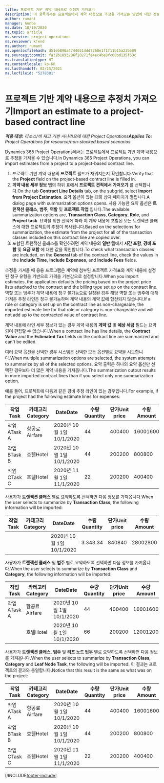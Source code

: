 ```yaml
---
title: 프로젝트 기반 계약 내용으로 추정치 가져오기
description: 이 항목에서는 프로젝트에서 계약 내용으로 추정을 가져오는 방법에 대한 정보를 제공합니다.
author: rumant
manager: Annbe
ms.date: 10/19/2020
ms.topic: article
ms.service: project-operations
ms.reviewer: kfend
ms.author: rumant
ms.openlocfilehash: d51eb890a4744051ddd7268e1f1f11b15a23b609
ms.sourcegitcommit: fa32b1893286f20271fa4ec4be8fc68bd135f53c
ms.translationtype: HT
ms.contentlocale: ko-KR
ms.lasthandoff: 02/15/2021
ms.locfileid: "5278381"
---
```

# <a name="import-an-estimate-to-a-project-based-contract-line"></a><span data-ttu-id="fd9cc-103">프로젝트 기반 계약 내용으로 추정치 가져오기</span><span class="sxs-lookup"><span data-stu-id="fd9cc-103">Import an estimate to a project-based contract line</span></span>

<span data-ttu-id="fd9cc-104">_**적용 대상:** 리소스/비 재고 기반 시나리오에 대한 Project Operations_</span><span class="sxs-lookup"><span data-stu-id="fd9cc-104">_**Applies To:** Project Operations for resource/non-stocked based scenarios_</span></span>

<span data-ttu-id="fd9cc-105">Dynamics 365 Project Operations에서는 프로젝트에서 프로젝트 기반 계약 내용으로 추정을 가져올 수 있습니다.</span><span class="sxs-lookup"><span data-stu-id="fd9cc-105">In Dynamics 365 Project Operations, you can import estimates from a project to a project-based contract line.</span></span>

1. <span data-ttu-id="fd9cc-106">프로젝트 기반 계약 내용의 **프로젝트** 필드가 채워지는지 확인합니다.</span><span class="sxs-lookup"><span data-stu-id="fd9cc-106">Verify that the **Project** field on the project-based contract line is filled in.</span></span>
2. <span data-ttu-id="fd9cc-107">**계약 내용 세부 정보** 탭의 하위 표에서 **프로젝트 견적에서 가져오기** 를 선택합니다.</span><span class="sxs-lookup"><span data-stu-id="fd9cc-107">On the tab **Contract Line Details** tab, on the subgrid, select **Import from Project Estimation**.</span></span> <span data-ttu-id="fd9cc-108">요약 옵션이 있는 대화 상자 페이지가 열립니다.</span><span class="sxs-lookup"><span data-stu-id="fd9cc-108">A dialog page with summarization options opens.</span></span> <span data-ttu-id="fd9cc-109">사용 가능한 요약 옵션은 **트랜잭션 클래스**, **범주**, **역할** 및 **프로젝트 작업** 입니다.</span><span class="sxs-lookup"><span data-stu-id="fd9cc-109">The available summarization options are, **Transaction Class**, **Category**, **Role**, and **Project task**.</span></span> <span data-ttu-id="fd9cc-110">요약을 위한 선택에 따라 이 계약 내용에 포함된 모든 트랜잭션 클래스에 대한 프로젝트의 추정이 복사됩니다.</span><span class="sxs-lookup"><span data-stu-id="fd9cc-110">Based on the selections for summarization, the estimate from the project for all of the transaction classes included on this contract line are copied over.</span></span> 
3. <span data-ttu-id="fd9cc-111">포함된 트랜잭션 클래스를 확인하려면 계약 내용의 **일반** 탭에서 **시간 포함**, **경비 포함** 및 **요금 포함** 에 대한 값을 확인합니다.</span><span class="sxs-lookup"><span data-stu-id="fd9cc-111">To check what transaction classes are included, on the **General** tab of the contract line, check the values in the **Include Time**, **Include Expenses**, and **Include Fees** fields.</span></span>

<span data-ttu-id="fd9cc-112">추정을 가져올 때 응용 프로그램은 계약에 첨부된 프로젝트 가격표와 계약 내용에 설정된 청구 유형을 기반으로 가격을 기본값으로 설정합니다.</span><span class="sxs-lookup"><span data-stu-id="fd9cc-112">When you import estimates, the application defaults the pricing based on the project price lists attached to the contract and the billing type set up on the contract line.</span></span> <span data-ttu-id="fd9cc-113">역할 또는 범주가 계약 내용에 청구 불가능으로 설정된 경우 해당 역할 또는 범주에 대해 가져온 추정 라인은 청구 불가능하며 계약 내용의 계약 값에 합산되지 않습니다.</span><span class="sxs-lookup"><span data-stu-id="fd9cc-113">If a role or category is set up on the contract line as non-chargeable, the imported estimate line for that role or category is non-chargeable and will not add up to the contracted value of contract line.</span></span>

<span data-ttu-id="fd9cc-114">계약 내용에 라인 세부 정보가 있는 경우 계약 내용의 **계약 값** 및 **예상 세금** 필드는 요약되며 편집할 수 없습니다.</span><span class="sxs-lookup"><span data-stu-id="fd9cc-114">When a contract line has line details, the **Contract Value** and the **Estimated Tax** fields on the contract line are summarized and can't be edited.</span></span>

<span data-ttu-id="fd9cc-115">여러 요약 옵션을 선택한 경우 시스템은 선택한 모든 옵션별로 요약을 시도합니다.</span><span class="sxs-lookup"><span data-stu-id="fd9cc-115">When multiple summarization options are selected, the system attempts to summarize by all of the selected options.</span></span> <span data-ttu-id="fd9cc-116">요약 출력은 하나의 요약 옵션만 선택한 경우보다 더 많은 계약 내용을 가져옵니다.</span><span class="sxs-lookup"><span data-stu-id="fd9cc-116">The summarization output results in more imported contract lines than if you select only one summarization option.</span></span>

<span data-ttu-id="fd9cc-117">예를 들어, 프로젝트에 다음과 같은 경비 추정 라인이 있는 경우입니다.</span><span class="sxs-lookup"><span data-stu-id="fd9cc-117">For example, if the project had the following estimate lines for expenses:</span></span>

| <span data-ttu-id="fd9cc-118">작업</span><span class="sxs-lookup"><span data-stu-id="fd9cc-118">Task</span></span> | <span data-ttu-id="fd9cc-119">카테고리</span><span class="sxs-lookup"><span data-stu-id="fd9cc-119">Category</span></span> | <span data-ttu-id="fd9cc-120">Date</span><span class="sxs-lookup"><span data-stu-id="fd9cc-120">Date</span></span> | <span data-ttu-id="fd9cc-121">수량</span><span class="sxs-lookup"><span data-stu-id="fd9cc-121">Quantity</span></span> | <span data-ttu-id="fd9cc-122">단가</span><span class="sxs-lookup"><span data-stu-id="fd9cc-122">Unit price</span></span> | <span data-ttu-id="fd9cc-123">수량</span><span class="sxs-lookup"><span data-stu-id="fd9cc-123">Amount</span></span> |
| --- | --- | --- | --- | --- | --- |
| <span data-ttu-id="fd9cc-124">작업 A</span><span class="sxs-lookup"><span data-stu-id="fd9cc-124">Task A</span></span> | <span data-ttu-id="fd9cc-125">항공료</span><span class="sxs-lookup"><span data-stu-id="fd9cc-125">Airfare</span></span> | <span data-ttu-id="fd9cc-126">2020년 10월 1일</span><span class="sxs-lookup"><span data-stu-id="fd9cc-126">10/1/2020</span></span> | <span data-ttu-id="fd9cc-127">4</span><span class="sxs-lookup"><span data-stu-id="fd9cc-127">4</span></span> | <span data-ttu-id="fd9cc-128">400</span><span class="sxs-lookup"><span data-stu-id="fd9cc-128">400</span></span> | <span data-ttu-id="fd9cc-129">1600</span><span class="sxs-lookup"><span data-stu-id="fd9cc-129">1600</span></span> |
| <span data-ttu-id="fd9cc-130">작업 B</span><span class="sxs-lookup"><span data-stu-id="fd9cc-130">Task B</span></span> | <span data-ttu-id="fd9cc-131">호텔</span><span class="sxs-lookup"><span data-stu-id="fd9cc-131">Hotel</span></span> | <span data-ttu-id="fd9cc-132">2020년 10월 1일</span><span class="sxs-lookup"><span data-stu-id="fd9cc-132">10/1/2020</span></span> | <span data-ttu-id="fd9cc-133">4</span><span class="sxs-lookup"><span data-stu-id="fd9cc-133">4</span></span> | <span data-ttu-id="fd9cc-134">200</span><span class="sxs-lookup"><span data-stu-id="fd9cc-134">200</span></span> | <span data-ttu-id="fd9cc-135">800</span><span class="sxs-lookup"><span data-stu-id="fd9cc-135">800</span></span> |
| <span data-ttu-id="fd9cc-136">작업 C</span><span class="sxs-lookup"><span data-stu-id="fd9cc-136">Task C</span></span> | <span data-ttu-id="fd9cc-137">호텔</span><span class="sxs-lookup"><span data-stu-id="fd9cc-137">Hotel</span></span> | <span data-ttu-id="fd9cc-138">2020년 11월 1일</span><span class="sxs-lookup"><span data-stu-id="fd9cc-138">11/1/2020</span></span> | <span data-ttu-id="fd9cc-139">2</span><span class="sxs-lookup"><span data-stu-id="fd9cc-139">2</span></span> | <span data-ttu-id="fd9cc-140">200</span><span class="sxs-lookup"><span data-stu-id="fd9cc-140">200</span></span> | <span data-ttu-id="fd9cc-141">400</span><span class="sxs-lookup"><span data-stu-id="fd9cc-141">400</span></span> |

<span data-ttu-id="fd9cc-142">사용자가 **트랜잭션 클래스** 별로 요약하도록 선택하면 다음 정보를 가져옵니다.</span><span class="sxs-lookup"><span data-stu-id="fd9cc-142">When the user selects to summarize by **Transaction Class**, the following information will be imported:</span></span>

| <span data-ttu-id="fd9cc-143">작업</span><span class="sxs-lookup"><span data-stu-id="fd9cc-143">Task</span></span> | <span data-ttu-id="fd9cc-144">카테고리</span><span class="sxs-lookup"><span data-stu-id="fd9cc-144">Category</span></span> | <span data-ttu-id="fd9cc-145">Date</span><span class="sxs-lookup"><span data-stu-id="fd9cc-145">Date</span></span> | <span data-ttu-id="fd9cc-146">수량</span><span class="sxs-lookup"><span data-stu-id="fd9cc-146">Quantity</span></span> | <span data-ttu-id="fd9cc-147">단가</span><span class="sxs-lookup"><span data-stu-id="fd9cc-147">Unit price</span></span> | <span data-ttu-id="fd9cc-148">수량</span><span class="sxs-lookup"><span data-stu-id="fd9cc-148">Amount</span></span> |
| --- | --- | --- | --- | --- | --- |
| &nbsp;  | &nbsp;  | <span data-ttu-id="fd9cc-149">2020년 10월 1일</span><span class="sxs-lookup"><span data-stu-id="fd9cc-149">10/1/2020</span></span> | <span data-ttu-id="fd9cc-150">3.34</span><span class="sxs-lookup"><span data-stu-id="fd9cc-150">3.34</span></span> | <span data-ttu-id="fd9cc-151">840</span><span class="sxs-lookup"><span data-stu-id="fd9cc-151">840</span></span> | <span data-ttu-id="fd9cc-152">2800</span><span class="sxs-lookup"><span data-stu-id="fd9cc-152">2800</span></span> |

<span data-ttu-id="fd9cc-153">사용자가 **트랜잭션 클래스** 및 **범주** 별로 요약하도록 선택하면 다음 정보를 가져옵니다.</span><span class="sxs-lookup"><span data-stu-id="fd9cc-153">When the user selects to summarize by **Transaction Class** and **Category**, the following information will be imported:</span></span>

| <span data-ttu-id="fd9cc-154">작업</span><span class="sxs-lookup"><span data-stu-id="fd9cc-154">Task</span></span> | <span data-ttu-id="fd9cc-155">카테고리</span><span class="sxs-lookup"><span data-stu-id="fd9cc-155">Category</span></span> | <span data-ttu-id="fd9cc-156">Date</span><span class="sxs-lookup"><span data-stu-id="fd9cc-156">Date</span></span> | <span data-ttu-id="fd9cc-157">수량</span><span class="sxs-lookup"><span data-stu-id="fd9cc-157">Quantity</span></span> | <span data-ttu-id="fd9cc-158">단가</span><span class="sxs-lookup"><span data-stu-id="fd9cc-158">Unit price</span></span> | <span data-ttu-id="fd9cc-159">수량</span><span class="sxs-lookup"><span data-stu-id="fd9cc-159">Amount</span></span> |
| --- | --- | --- | --- | --- | --- |
| <span data-ttu-id="fd9cc-160">작업 A</span><span class="sxs-lookup"><span data-stu-id="fd9cc-160">Task A</span></span> | <span data-ttu-id="fd9cc-161">항공료</span><span class="sxs-lookup"><span data-stu-id="fd9cc-161">Airfare</span></span> | <span data-ttu-id="fd9cc-162">2020년 10월 1일</span><span class="sxs-lookup"><span data-stu-id="fd9cc-162">10/1/2020</span></span> | <span data-ttu-id="fd9cc-163">4</span><span class="sxs-lookup"><span data-stu-id="fd9cc-163">4</span></span> | <span data-ttu-id="fd9cc-164">400</span><span class="sxs-lookup"><span data-stu-id="fd9cc-164">400</span></span> | <span data-ttu-id="fd9cc-165">1600</span><span class="sxs-lookup"><span data-stu-id="fd9cc-165">1600</span></span> |
| &nbsp;  | <span data-ttu-id="fd9cc-166">호텔</span><span class="sxs-lookup"><span data-stu-id="fd9cc-166">Hotel</span></span> | <span data-ttu-id="fd9cc-167">2020년 10월 1일</span><span class="sxs-lookup"><span data-stu-id="fd9cc-167">10/1/2020</span></span> | <span data-ttu-id="fd9cc-168">6</span><span class="sxs-lookup"><span data-stu-id="fd9cc-168">6</span></span> | <span data-ttu-id="fd9cc-169">200</span><span class="sxs-lookup"><span data-stu-id="fd9cc-169">200</span></span> | <span data-ttu-id="fd9cc-170">1200</span><span class="sxs-lookup"><span data-stu-id="fd9cc-170">1200</span></span> |

<span data-ttu-id="fd9cc-171">사용자가 **트랜잭션 클래스**, **범주** 및 **리프 노드 업무** 별로 요약하도록 선택하면 다음 정보를 가져옵니다.</span><span class="sxs-lookup"><span data-stu-id="fd9cc-171">When the user selects to summarize by **Transaction Class**, **Category** and **Leaf Node Task**, the following will be imported.</span></span> <span data-ttu-id="fd9cc-172">이 결과는 프로젝트의 결과와 동일합니다.</span><span class="sxs-lookup"><span data-stu-id="fd9cc-172">Notice that this result is the same as what was on the project:</span></span>

| <span data-ttu-id="fd9cc-173">작업</span><span class="sxs-lookup"><span data-stu-id="fd9cc-173">Task</span></span> | <span data-ttu-id="fd9cc-174">카테고리</span><span class="sxs-lookup"><span data-stu-id="fd9cc-174">Category</span></span> | <span data-ttu-id="fd9cc-175">Date</span><span class="sxs-lookup"><span data-stu-id="fd9cc-175">Date</span></span> | <span data-ttu-id="fd9cc-176">수량</span><span class="sxs-lookup"><span data-stu-id="fd9cc-176">Quantity</span></span> | <span data-ttu-id="fd9cc-177">단가</span><span class="sxs-lookup"><span data-stu-id="fd9cc-177">Unit price</span></span> | <span data-ttu-id="fd9cc-178">수량</span><span class="sxs-lookup"><span data-stu-id="fd9cc-178">Amount</span></span> |
| --- | --- | --- | --- | --- | --- |
| <span data-ttu-id="fd9cc-179">작업 A</span><span class="sxs-lookup"><span data-stu-id="fd9cc-179">Task A</span></span> | <span data-ttu-id="fd9cc-180">항공료</span><span class="sxs-lookup"><span data-stu-id="fd9cc-180">Airfare</span></span> | <span data-ttu-id="fd9cc-181">2020년 10월 1일</span><span class="sxs-lookup"><span data-stu-id="fd9cc-181">10/1/2020</span></span> | <span data-ttu-id="fd9cc-182">4</span><span class="sxs-lookup"><span data-stu-id="fd9cc-182">4</span></span> | <span data-ttu-id="fd9cc-183">400</span><span class="sxs-lookup"><span data-stu-id="fd9cc-183">400</span></span> | <span data-ttu-id="fd9cc-184">1600</span><span class="sxs-lookup"><span data-stu-id="fd9cc-184">1600</span></span> |
| <span data-ttu-id="fd9cc-185">작업 B</span><span class="sxs-lookup"><span data-stu-id="fd9cc-185">Task B</span></span> | <span data-ttu-id="fd9cc-186">호텔</span><span class="sxs-lookup"><span data-stu-id="fd9cc-186">Hotel</span></span> | <span data-ttu-id="fd9cc-187">2020년 10월 1일</span><span class="sxs-lookup"><span data-stu-id="fd9cc-187">10/1/2020</span></span> | <span data-ttu-id="fd9cc-188">4</span><span class="sxs-lookup"><span data-stu-id="fd9cc-188">4</span></span> | <span data-ttu-id="fd9cc-189">200</span><span class="sxs-lookup"><span data-stu-id="fd9cc-189">200</span></span> | <span data-ttu-id="fd9cc-190">800</span><span class="sxs-lookup"><span data-stu-id="fd9cc-190">800</span></span> |
| <span data-ttu-id="fd9cc-191">작업 C</span><span class="sxs-lookup"><span data-stu-id="fd9cc-191">Task C</span></span> | <span data-ttu-id="fd9cc-192">호텔</span><span class="sxs-lookup"><span data-stu-id="fd9cc-192">Hotel</span></span> | <span data-ttu-id="fd9cc-193">2020년 11월 1일</span><span class="sxs-lookup"><span data-stu-id="fd9cc-193">11/1/2020</span></span> | <span data-ttu-id="fd9cc-194">2</span><span class="sxs-lookup"><span data-stu-id="fd9cc-194">2</span></span> | <span data-ttu-id="fd9cc-195">200</span><span class="sxs-lookup"><span data-stu-id="fd9cc-195">200</span></span> | <span data-ttu-id="fd9cc-196">400</span><span class="sxs-lookup"><span data-stu-id="fd9cc-196">400</span></span> |


[!INCLUDE[footer-include](../includes/footer-banner.md)]